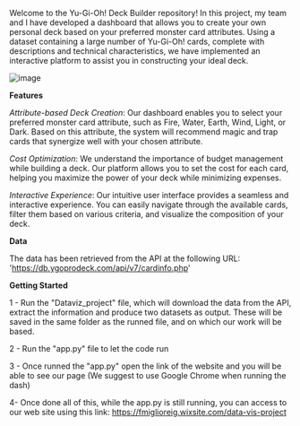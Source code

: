 Welcome to the Yu-Gi-Oh! Deck Builder repository! In this project, my team and I have developed a dashboard that allows you to create your own personal deck based on your preferred monster card attributes. Using a dataset containing a large number of Yu-Gi-Oh! cards, complete with descriptions and technical characteristics, we have implemented an interactive platform to assist you in constructing your ideal deck.

![image](https://github.com/DanieleFiorucci/data_drive_deck_building/assets/130229290/0f44fbf2-4428-4c2c-a06b-58a4fd28ddb3)

**Features**

*Attribute-based Deck Creation*: Our dashboard enables you to select your preferred monster card attribute, such as Fire, Water, Earth, Wind, Light, or Dark. Based on this attribute, the system will recommend magic and trap cards that synergize well with your chosen attribute.

*Cost Optimization*: We understand the importance of budget management while building a deck. Our platform allows you to set the cost for each card, helping you maximize the power of your deck while minimizing expenses.

*Interactive Experience*: Our intuitive user interface provides a seamless and interactive experience. You can easily navigate through the available cards, filter them based on various criteria, and visualize the composition of your deck.

**Data**

The data has been retrieved from the API at the following URL: 
'https://db.ygoprodeck.com/api/v7/cardinfo.php'


**Getting Started**

1 - Run the "Dataviz_project" file, which will download the data from the API, 
extract the information and produce two datasets as output. 
These will be saved in the same folder as the runned file, 
and on which our work will be based. 

2 - Run the "app.py" file to let the code run

3 - Once runned the "app.py" open the link of the website and you will be able 
to see our page (We suggest to use Google Chrome when running the dash)

4- Once done all of this, while the app.py is still running, you can access to our web site using this link: https://fmiglioreig.wixsite.com/data-vis-project
